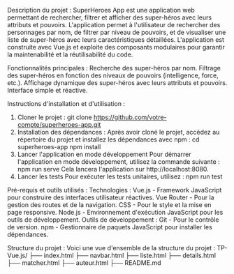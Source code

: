 Description du projet :
SuperHeroes App est une application web permettant de rechercher, filtrer et afficher des super-héros avec leurs attributs et pouvoirs. 
L'application permet à l'utilisateur de rechercher des personnages par nom, de filtrer par niveau de pouvoirs, et de visualiser une liste de super-héros avec leurs caractéristiques détaillées.
L'application est construite avec Vue.js et exploite des composants modulaires pour garantir la maintenabilité et la réutilisabilité du code.

Fonctionnalités principales :
Recherche des super-héros par nom.
Filtrage des super-héros en fonction des niveaux de pouvoirs (intelligence, force, etc.).
Affichage dynamique des super-héros avec leurs attributs et pouvoirs.
Interface simple et réactive.

Instructions d'installation et d'utilisation :
  1. Cloner le projet :
  git clone https://github.com/votre-compte/superheroes-app.git
  2. Installation des dépendances :
  Après avoir cloné le projet, accédez au répertoire du projet et installez les dépendances avec npm :
  cd superheroes-app
  npm install
  3. Lancer l'application en mode développement
  Pour démarrer l'application en mode développement, utilisez la commande suivante :
  npm run serve
  Cela lancera l'application sur http://localhost:8080.
  4. Lancer les tests 
  Pour exécuter les tests unitaires, utilisez :
  npm run test

Pré-requis et outils utilisés :
  Technologies :
  Vue.js - Framework JavaScript pour construire des interfaces utilisateur réactives.
  Vue Router - Pour la gestion des routes et de la navigation.
  CSS - Pour le style et la mise en page responsive.
  Node.js - Environnement d'exécution JavaScript pour les outils de développement.
  Outils de développement :
  Git - Pour le contrôle de version.
  npm - Gestionnaire de paquets JavaScript pour installer les dépendances.

Structure du projet :
  Voici une vue d'ensemble de la structure du projet :
  TP-Vue.js/
  ├── index.html
  ├── navbar.html
  ├── liste.html
  ├── details.html
  ├── matcher.html
  ├── auteur.html
  ├── README.md
